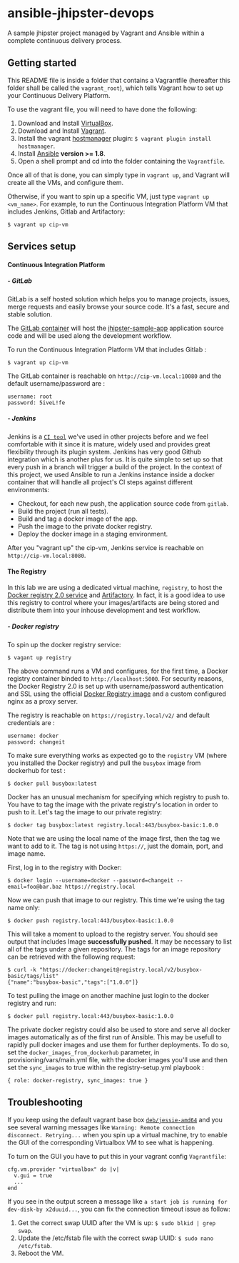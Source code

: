 # ansible-jhipster-devops
A sample jhipster project managed by Vagrant and Ansible within a complete continuous delivery process.


## Getting started

This README file is inside a folder that contains a Vagrantfile (hereafter this folder shall be called the `vagrant_root`), which tells Vagrant how to set up your Continuous Delivery Platform.

To use the vagrant file, you will need to have done the following:

  1. Download and Install [VirtualBox](https://www.virtualbox.org/wiki/Downloads).
  2. Download and Install [Vagrant](https://www.vagrantup.com/downloads.html).
  4. Install the vagrant [hostmanager](https://github.com/smdahlen/vagrant-hostmanager) plugin: `$ vagrant plugin install hostmanager`.
  4. Install [Ansible](http://docs.ansible.com/intro_installation.html) **version >= 1.8**.
  5. Open a shell prompt and cd into the folder containing the `Vagrantfile`.

Once all of that is done, you can simply type in `vagrant up`, and Vagrant will create all the VMs, and configure them.

Otherwise, if you want to spin up a specific VM, just type `vagrant up <vm_name>`. For example, to run the Continuous Integration Platform VM that includes Jenkins, Gitlab and Artifactory:

    $ vagrant up cip-vm


## Services setup

#### Continuous Integration Platform

##### - GitLab

GitLab is a self hosted solution which helps you to manage projects, issues, merge requests and easily browse your source code. It's a fast, secure and stable solution.

The [GitLab container](https://hub.docker.com/r/sameersbn/gitlab/) will host the [jhipster-sample-app](https://github.com/abessifi/jhipster-sample-app) application source code and will be used along the development workflow.

To run the Continuous Integration Platform VM that includes Gitlab :

	$ vagrant up cip-vm

The GitLab container is reachable on `http://cip-vm.local:10080` and the default username/password are :

	username: root
	password: 5iveL!fe

##### - Jenkins

Jenkins is a [`CI tool`](http://jenkins-ci.org/) we've used in other projects before and we feel comfortable with it since it is mature, widely used and provides great flexibility through its plugin system. Jenkins has very good Github integration which is another plus for us. It is quite simple to set up so that every push in a branch will trigger a build of the project. In the context of this project, we used Ansible to run a Jenkins instance inside a docker container that will handle all project's CI steps against different environments:

- Checkout, for each new push, the application source code from `gitlab`.
- Build the project (run all tests).
- Build and tag a docker image of the app.
- Push the image to the private docker registry.
- Deploy the docker image in a staging environment.

After you "vagrant up" the cip-vm, Jenkins service is reachable on `http://cip-vm.local:8080`.

#### The Registry

In this lab we are using a dedicated virtual machine, `registry`, to host the [Docker registry 2.0 service](https://docs.docker.com/registry/) and [Artifactory](http://www.jfrog.com/artifactory/). In fact, it is a good idea to use this registry to control where your images/artifacts are being stored and distribute them into your inhouse development and test workflow.

##### - Docker registry

To spin up the docker registry service:

	$ vagant up registry

The above command runs a VM and configures, for the first time, a Docker registry container binded to `http://localhost:5000`.
For security reasons, the Docker Registry 2.0 is set up with username/password authentication and SSL using the official [Docker Registry image](https://registry.hub.docker.com/u/library/registry/) and a custom configured nginx as a proxy server.

The registry is reachable on `https://registry.local/v2/` and default credentials are :

	username: docker
	password: changeit

To make sure everything works as expected go to the `registry` VM (where you installed the Docker registry) and pull the `busybox` image from dockerhub for test :

	$ docker pull busybox:latest

Docker has an unusual mechanism for specifying which registry to push to. You have to tag the image with the private registry's location in order to push to it. Let's tag the image to our private registry:

	$ docker tag busybox:latest registry.local:443/busybox-basic:1.0.0

Note that we are using the local name of the image first, then the tag we want to add to it. The tag is not using `https://`, just the domain, port, and image name.

First, log in to the registry with Docker:

	$ docker login --username=docker --password=changeit --email=foo@bar.baz https://registry.local

Now we can push that image to our registry. This time we're using the tag name only:

	$ docker push registry.local:443/busybox-basic:1.0.0

This will take a moment to upload to the registry server. You should see output that includes Image **successfully pushed**. It may be necessary to list all of the tags under a given repository. The tags for an image repository can be retrieved with the following request:

	$ curl -k "https://docker:changeit@registry.local/v2/busybox-basic/tags/list"
	{"name":"busybox-basic","tags":["1.0.0"]}

To test pulling the image on another machine just login to the docker registry and run:

	$ docker pull registry.local:443/busybox-basic:1.0.0

The private docker registry could also be used to store and serve all docker images automatically as of the first run of Ansible. This may be usefull to rapidly pull docker images  and use them for further deployments. To do so, set the `docker_images_from_dockerhub` parameter, in provisioning/vars/main.yml file, with the docker images you'll use and then set the `sync_images` to true within the registry-setup.yml playbook :

	{ role: docker-registry, sync_images: true }

## Troubleshooting

If you keep using the default vagrant base box [`deb/jessie-amd64`](https://vagrantcloud.com/deb/boxes/jessie-amd64) and you see several warning messages like `Warning: Remote connection disconnect. Retrying...` when you spin up a virtual machine, try to enable the GUI of the corresponding Virtualbox VM to see what is happening.

To turn on the GUI you have to put this in your vagrant config `Vagrantfile`:

    cfg.vm.provider "virtualbox" do |v|
      v.gui = true
      ...
    end

If you see in the output screen a message like `a start job is running for dev-disk-by x2duuid...`, you can fix the connection timeout issue as follow:

  1. Get the correct swap UUID after the VM is up: `$ sudo blkid | grep swap`.
  2. Update the /etc/fstab file with the correct swap UUID: `$ sudo nano /etc/fstab`.
  3. Reboot the VM.

